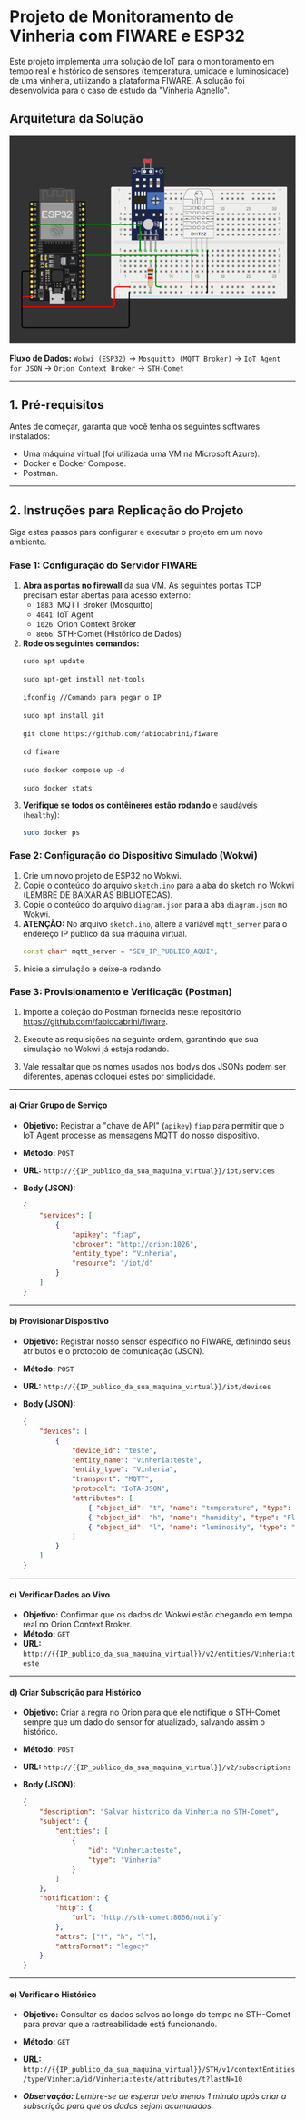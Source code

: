 # Projeto de Monitoramento de Vinheria com FIWARE e ESP32

Este projeto implementa uma solução de IoT para o monitoramento em tempo real e histórico de sensores (temperatura, umidade e luminosidade) de uma vinheria, utilizando a plataforma FIWARE. A solução foi desenvolvida para o caso de estudo da "Vinheria Agnello".

## Arquitetura da Solução

![alt text](image.png)

**Fluxo de Dados:**
`Wokwi (ESP32)` -> `Mosquitto (MQTT Broker)` -> `IoT Agent for JSON` -> `Orion Context Broker` -> `STH-Comet`

---

## 1. Pré-requisitos

Antes de começar, garanta que você tenha os seguintes softwares instalados:

-   Uma máquina virtual (foi utilizada uma VM na Microsoft Azure).
-   Docker e Docker Compose.
-   Postman.

---

## 2. Instruções para Replicação do Projeto

Siga estes passos para configurar e executar o projeto em um novo ambiente.

### Fase 1: Configuração do Servidor FIWARE

1.  **Abra as portas no firewall** da sua VM. As seguintes portas TCP precisam estar abertas para acesso externo:
    -   `1883`: MQTT Broker (Mosquitto)
    -   `4041`: IoT Agent
    -   `1026`: Orion Context Broker
    -   `8666`: STH-Comet (Histórico de Dados)
2.  **Rode os seguintes comandos:** 
    ```
    sudo apt update

    sudo apt-get install net-tools

    ifconfig //Comando para pegar o IP

    sudo apt install git

    git clone https://github.com/fabiocabrini/fiware

    cd fiware

    sudo docker compose up -d

    sudo docker stats
    ``` 
4.  **Verifique se todos os contêineres estão rodando** e saudáveis (`healthy`):
    ```sh
    sudo docker ps
    ```

### Fase 2: Configuração do Dispositivo Simulado (Wokwi)

1.  Crie um novo projeto de ESP32 no Wokwi.
2.  Copie o conteúdo do arquivo `sketch.ino` para a aba do sketch no Wokwi (LEMBRE DE BAIXAR AS BIBLIOTECAS).
3.  Copie o conteúdo do arquivo `diagram.json` para a aba `diagram.json` no Wokwi.
4.  **ATENÇÃO:** No arquivo `sketch.ino`, altere a variável `mqtt_server` para o endereço IP público da sua máquina virtual.
    ```cpp
    const char* mqtt_server = "SEU_IP_PUBLICO_AQUI";
    ```
5.  Inicie a simulação e deixe-a rodando.

### Fase 3: Provisionamento e Verificação (Postman)

1.  Importe a coleção do Postman fornecida neste repositório https://github.com/fabiocabrini/fiware. 

2.  Execute as requisições na seguinte ordem, garantindo que sua simulação no Wokwi já esteja rodando.

3. Vale ressaltar que os nomes usados nos bodys dos JSONs podem ser diferentes, apenas coloquei estes por simplicidade.
---
#### **a) Criar Grupo de Serviço**

* **Objetivo:** Registrar a "chave de API" (`apikey`) `fiap` para permitir que o IoT Agent processe as mensagens MQTT do nosso dispositivo.
* **Método:** `POST`
* **URL:** `http://{{IP_publico_da_sua_maquina_virtual}}/iot/services`

* **Body (JSON):**
    ```json
    {
        "services": [
            {
                "apikey": "fiap",
                "cbroker": "http://orion:1026",
                "entity_type": "Vinheria",
                "resource": "/iot/d"
            }
        ]
    }
    ```
---
#### **b) Provisionar Dispositivo**

* **Objetivo:** Registrar nosso sensor específico no FIWARE, definindo seus atributos e o protocolo de comunicação (JSON).
* **Método:** `POST`
* **URL:** `http://{{IP_publico_da_sua_maquina_virtual}}/iot/devices`

* **Body (JSON):**
    ```json
    {
        "devices": [
            {
                "device_id": "teste",
                "entity_name": "Vinheria:teste",
                "entity_type": "Vinheria",
                "transport": "MQTT",
                "protocol": "IoTA-JSON",
                "attributes": [
                    { "object_id": "t", "name": "temperature", "type": "Float" },
                    { "object_id": "h", "name": "humidity", "type": "Float" },
                    { "object_id": "l", "name": "luminosity", "type": "Integer" }
                ]
            }
        ]
    }
    ```
---
#### **c) Verificar Dados ao Vivo**


* **Objetivo:** Confirmar que os dados do Wokwi estão chegando em tempo real no Orion Context Broker.
* **Método:** `GET`
* **URL:** `http://{{IP_publico_da_sua_maquina_virtual}}/v2/entities/Vinheria:teste`
---
#### **d) Criar Subscrição para Histórico**

* **Objetivo:** Criar a regra no Orion para que ele notifique o STH-Comet sempre que um dado do sensor for atualizado, salvando assim o histórico.
* **Método:** `POST`
* **URL:** `http://{{IP_publico_da_sua_maquina_virtual}}/v2/subscriptions`

* **Body (JSON):**
    ```json
    {
        "description": "Salvar historico da Vinheria no STH-Comet",
        "subject": {
            "entities": [
                {
                    "id": "Vinheria:teste",
                    "type": "Vinheria"
                }
            ]
        },
        "notification": {
            "http": {
                "url": "http://sth-comet:8666/notify"
            },
            "attrs": ["t", "h", "l"],
            "attrsFormat": "legacy"
        }
    }
    ```
---
#### **e) Verificar o Histórico**


* **Objetivo:** Consultar os dados salvos ao longo do tempo no STH-Comet para provar que a rastreabilidade está funcionando.
* **Método:** `GET`
* **URL:** `http://{{IP_publico_da_sua_maquina_virtual}}/STH/v1/contextEntities/type/Vinheria/id/Vinheria:teste/attributes/t?lastN=10`

* ***Observação:*** *Lembre-se de esperar pelo menos 1 minuto após criar a subscrição para que os dados sejam acumulados.*